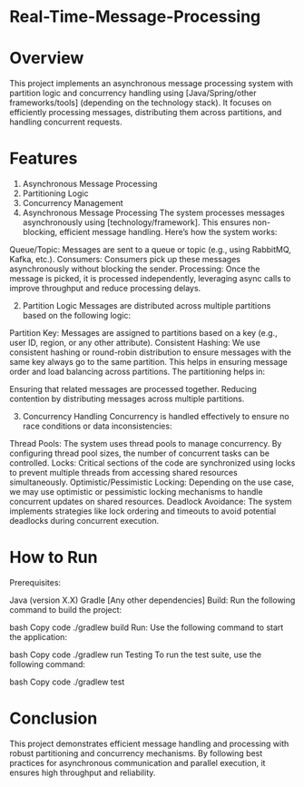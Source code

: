 # Real-Time-Message-Processing
# Overview
This project implements an asynchronous message processing system with partition logic and concurrency handling using [Java/Spring/other frameworks/tools] (depending on the technology stack). It focuses on efficiently processing messages, distributing them across partitions, and handling concurrent requests.

# Features
1. Asynchronous Message Processing
2. Partitioning Logic
3. Concurrency Management
1. Asynchronous Message Processing
The system processes messages asynchronously using [technology/framework]. This ensures non-blocking, efficient message handling. Here’s how the system works:

Queue/Topic: Messages are sent to a queue or topic (e.g., using RabbitMQ, Kafka, etc.).
Consumers: Consumers pick up these messages asynchronously without blocking the sender.
Processing: Once the message is picked, it is processed independently, leveraging async calls to improve throughput and reduce processing delays.

2. Partition Logic
Messages are distributed across multiple partitions based on the following logic:

Partition Key: Messages are assigned to partitions based on a key (e.g., user ID, region, or any other attribute).
Consistent Hashing: We use consistent hashing or round-robin distribution to ensure messages with the same key always go to the same partition. This helps in ensuring message order and load balancing across partitions.
The partitioning helps in:

Ensuring that related messages are processed together.
Reducing contention by distributing messages across multiple partitions.


3. Concurrency Handling
Concurrency is handled effectively to ensure no race conditions or data inconsistencies:

Thread Pools: The system uses thread pools to manage concurrency. By configuring thread pool sizes, the number of concurrent tasks can be controlled.
Locks: Critical sections of the code are synchronized using locks to prevent multiple threads from accessing shared resources simultaneously.
Optimistic/Pessimistic Locking: Depending on the use case, we may use optimistic or pessimistic locking mechanisms to handle concurrent updates on shared resources.
Deadlock Avoidance: The system implements strategies like lock ordering and timeouts to avoid potential deadlocks during concurrent execution.
# How to Run
Prerequisites:

Java (version X.X)
Gradle
[Any other dependencies]
Build: Run the following command to build the project:

bash
Copy code
./gradlew build
Run: Use the following command to start the application:

bash
Copy code
./gradlew run
Testing
To run the test suite, use the following command:

bash
Copy code
./gradlew test
# Conclusion
This project demonstrates efficient message handling and processing with robust partitioning and concurrency mechanisms. By following best practices for asynchronous communication and parallel execution, it ensures high throughput and reliability.